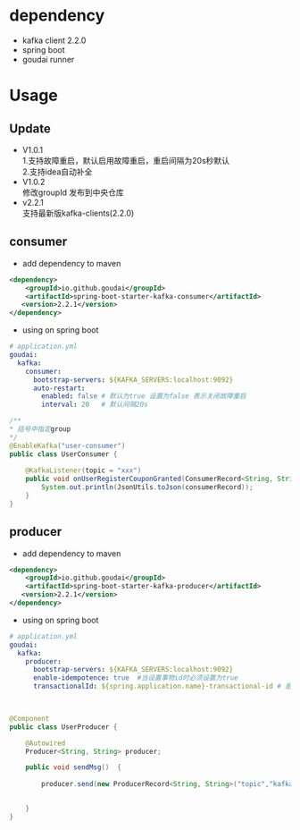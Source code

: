 # dependency
* kafka client 2.2.0
* spring boot
* goudai runner
# Usage

## Update

* V1.0.1 
</br> 1.支持故障重启，默认启用故障重启，重启间隔为20s秒默认
</br> 2.支持idea自动补全
* V1.0.2 
</br> 修改groupId 发布到中央仓库
* v2.2.1
</br> 支持最新版kafka-clients(2.2.0)
    
## consumer

* add dependency to maven
 
 ```xml
<dependency>
     <groupId>io.github.goudai</groupId>
     <artifactId>spring-boot-starter-kafka-consumer</artifactId>
    <version>2.2.1</version>
 </dependency>
 ```
 
 * using on spring boot 
 
```yaml
# application.yml
goudai:
  kafka:
    consumer:
      bootstrap-servers: ${KAFKA_SERVERS:localhost:9092}
      auto-restart:
        enabled: false # 默认为true 设置为false 表示关闭故障重启
        interval: 20   # 默认间隔20s
``` 
```java
/**
* 括号中指定group
*/
@EnableKafka("user-consumer")
public class UserConsumer {
    
    @KafkaListener(topic = "xxx")
    public void onUserRegisterCouponGranted(ConsumerRecord<String, String> consumerRecord) {
        System.out.println(JsonUtils.toJson(consumerRecord));
    }
}

```
 
 
## producer

* add dependency to maven
 
 ```xml
 <dependency>
     <groupId>io.github.goudai</groupId>
     <artifactId>spring-boot-starter-kafka-producer</artifactId>
    <version>2.2.1</version>
 </dependency>
 ```
 
 * using on spring boot 
 
```yaml
# application.yml
goudai:
  kafka:
    producer:
      bootstrap-servers: ${KAFKA_SERVERS:localhost:9092}
      enable-idempotence: true  #当设置事物id时必须设置为true
      transactionalId: ${spring.application.name}-transactional-id # 是否开启事物支持
      
``` 
```java

@Component
public class UserProducer {

    @Autowired
    Producer<String, String> producer;

    public void sendMsg()  {
       
        producer.send(new ProducerRecord<String, String>("topic","kafkaContext json"));
     

    }
}

```
